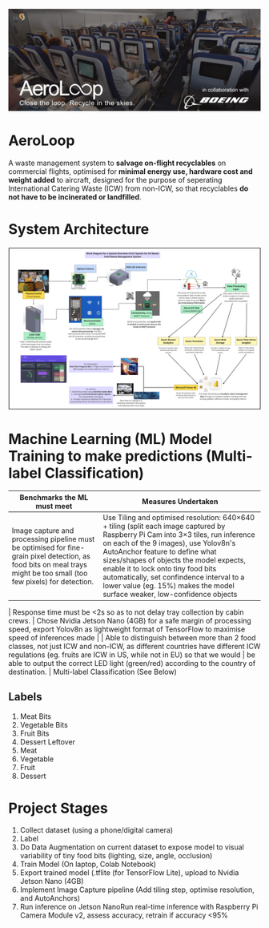 ![Alt text](pictures/banner2.png)
# AeroLoop
A waste management system to **salvage on-flight recyclables** on commercial flights, optimised for **minimal energy use, hardware cost and weight added** to aircraft, designed for the purpose of seperating International Catering Waste (ICW) from non-ICW, so that recyclables **do not have to be incinerated or landfilled**.

# System Architecture
![Alt text](pictures/SystemArchitecture.png)


# Machine Learning (ML) Model Training to make predictions (Multi-label Classification)
| Benchmarks the ML must meet | Measures Undertaken |
|--|--|
| Image capture and processing pipeline must be optimised for fine-grain pixel detection, as food bits on meal trays might be too small (too few pixels) for detection. |  Use Tiling and optimised resolution: 640×640 + tiling (split each image captured by Raspberry Pi Cam into 3×3 tiles, run inference on each of the 9 images), use Yolov8n's AutoAnchor feature to define what sizes/shapes of objects the model expects, enable it to lock onto tiny food bits automatically, set confindence interval to a lower value (eg. 15%) makes the model surface weaker, low-confidence objects

| Response time must be <2s so as to not delay tray collection by cabin crews. | Chose Nvidia Jetson Nano (4GB) for a safe margin of processing speed, export Yolov8n as lightweight format of TensorFlow to maximise speed of inferences made |
| Able to distinguish between more than 2 food classes, not just ICW and non-ICW, as different countries have different ICW regulations (eg. fruits are ICW in US, while not in EU) so that we would | be able to output the correct LED light (green/red) according to the country of destination. | Multi-label Classification (See Below)

## Labels
1. Meat Bits
2. Vegetable Bits
3. Fruit Bits
4. Dessert Leftover
5. Meat
6. Vegetable
7. Fruit
8. Dessert

# Project Stages
1. Collect dataset (using a phone/digital camera)
2. Label
3. Do Data Augmentation on current dataset to expose model to visual variability of tiny food bits (lighting, size, angle, occlusion)
4. Train Model (On laptop, Colab Notebook)
5. Export trained model (.tflite (for TensorFlow Lite), upload to Nvidia Jetson Nano (4GB)
6. Implement Image Capture pipeline (Add tiling step, optimise resolution, and AutoAnchors)
7. Run inference on Jetson NanoRun real-time inference with Raspberry Pi Camera Module v2, assess accuracy, retrain if accuracy <95%


